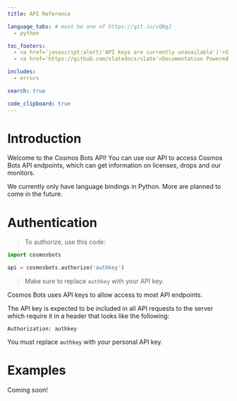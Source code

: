 ```yaml
---
title: API Reference

language_tabs: # must be one of https://git.io/vQNgJ
  - python

toc_footers:
  - <a href='javascript:alert('API keys are currently unavailable')'>Sign Up for a Developer Key</a>
  - <a href='https://github.com/slatedocs/slate'>Documentation Powered by Slate</a>

includes:
  - errors

search: true

code_clipboard: true
---
```


# Introduction

Welcome to the Cosmos Bots API! You can use our API to access Cosmos Bots API endpoints, which can get information on licenses, drops and our monitors.

We currently only have language bindings in Python. More are planned to come in the future.

# Authentication

> To authorize, use this code:

```python
import cosmosbots

api = cosmosbots.authorize('authkey')
```

> Make sure to replace `authkey` with your API key.

Cosmos Bots uses API keys to allow access to most API endpoints.

The API key is expected to be included in all API requests to the server which require it in a header that looks like the following:

`Authorization: authkey`

<aside class="notice">
You must replace <code>authkey</code> with your personal API key.
</aside>

# Examples

Coming soon!
